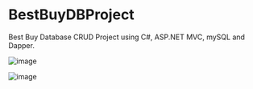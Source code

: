# BestBuyDBProject

Best Buy Database CRUD Project using C#, ASP.NET MVC, mySQL and Dapper.

![image](https://user-images.githubusercontent.com/28612659/197286207-071174bd-3872-479d-8349-8e4db1bd1191.png)

![image](https://user-images.githubusercontent.com/28612659/197286466-41db2369-cbf1-4f96-8f95-8d9564f9d479.png)


